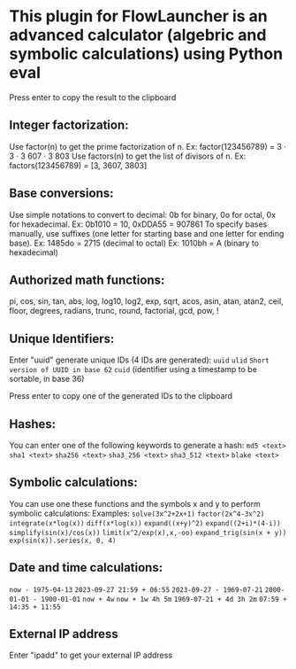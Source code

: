 # This plugin for FlowLauncher is an advanced calculator (algebric and symbolic calculations) using Python eval
Press enter to copy the result to the clipboard

## Integer factorization:
Use factor(n) to get the prime factorization of n. Ex: factor(123456789) = 3 · 3 · 3 607 · 3 803
Use factors(n) to get the list of divisors of n. Ex: factors(123456789) = [3, 3607, 3803]

## Base conversions:
Use simple notations to convert to decimal: 0b for binary, 0o for octal, 0x for hexadecimal.
Ex: 0b1010 = 10, 0xDDA55 = 907861
To specify bases manually, use suffixes (one letter for starting base and one letter for ending base).
Ex: 1485do = 2715 (decimal to octal)
Ex: 1010bh = A (binary to hexadecimal)

## Authorized math functions:
pi, cos, sin, tan, abs, log, log10, log2, exp, sqrt, acos, asin, atan, atan2, ceil,
floor, degrees, radians, trunc, round, factorial, gcd, pow, !

## Unique Identifiers:
Enter "uuid" generate unique IDs (4 IDs are generated):
`uuid`
`ulid`
`Short version of UUID in base 62`
`cuid` (identifier using a timestamp to be sortable, in base 36)

Press enter to copy one of the generated IDs to the clipboard

## Hashes:
You can enter one of the following keywords to generate a hash:
`md5 <text>`
`sha1 <text>`
`sha256 <text>`
`sha3_256 <text>`
`sha3_512 <text>`
`blake <text>`

## Symbolic calculations:
You can use one these functions and the symbols x and y to perform symbolic calculations:
Examples:
`solve(3x^2+2x+1)`
`factor(2x^4-3x^2)`
`integrate(x*log(x))`
`diff(x*log(x))`
`expand((x+y)^2)`
`expand((2+i)*(4-i))`
`simplify(sin(x)/cos(x))`
`limit(x^2/exp(x),x,-oo)`
`expand_trig(sin(x + y))`
`exp(sin(x)).series(x, 0, 4)`

## Date and time calculations:

`now - 1975-04-13`
`2023-09-27 21:59 + 06:55`
`2023-09-27 - 1969-07-21`
`2000-01-01 - 1900-01-01`
`now + 4w`
`now + 1w 4h 5m`
`1969-07-21 + 4d 3h 2m`
`07:59 + 14:35 + 11:55`


## External IP address

Enter "ipadd" to get your external IP address
